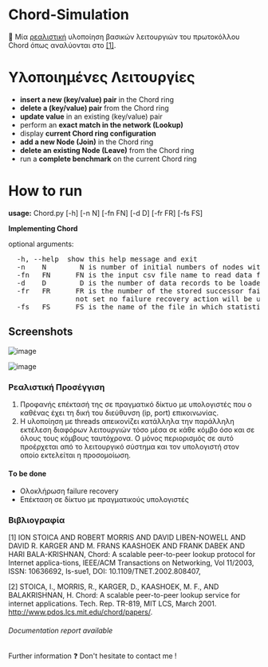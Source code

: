 # Chord-Simulation
:pushpin: Μία [ρεαλιστική](#Ρεαλιστική-Προσέγγιση) υλοποίηση βασικών λειτουργιών του πρωτοκόλλου Chord όπως αναλύονται στο [[1]](#Βιβλιογραφία). 

# Υλοποιημένες Λειτουργίες

- **insert a new (key/value) pair** in the Chord ring</br>
 - **delete a (key/value) pair** from the Chord ring</br>
 - **update value** in an existing (key/value) pair</br>
 - perform an **exact match in the network (Lookup)**</br>
 - display **current Chord ring configuration**</br>
 - **add a new Node (Join)** in the Chord ring</br>
 - **delete an existing Node (Leave)** from the Chord ring</br>
-  run a **complete benchmark** on the current Chord ring</br>

# How to run

**usage:** Chord.py [-h] [-n N] [-fn FN] [-d D] [-fr FR] [-fs FS]

**Implementing Chord**

optional arguments:
<pre>
  -h, --help  show this help message and exit
  -n 	N        N is number of initial numbers of nodes withing Chord ring
  -fn 	FN      FN is the input csv file name to read data from
  -d 	D        D is the number of data records to be loaded from the input csv file
  -fr 	FR      FR is the number of the stored successor failure recovery. If
                not set no failure recovery action will be used
  -fs 	FS      FS is the name of the file in which statistics will be written
</pre>

## Screenshots 

![image](https://user-images.githubusercontent.com/68953073/156058306-3662152d-975b-49fb-97cd-a5ec3cd5c0c3.png)

![image](https://user-images.githubusercontent.com/68953073/156058163-a632be0b-590d-45d1-8fa7-e1339c8fc380.png)

### Ρεαλιστική Προσέγγιση 
1.	Προφανής επέκτασή της σε πραγματικό δίκτυο με υπολογιστές που ο καθένας έχει τη δική του διεύθυνση (ip, port) επικοινωνίας.
2.	Η υλοποίηση με threads απεικονίζει κατάλληλα την παράλληλη εκτέλεση διαφόρων λειτουργιών τόσο μέσα σε κάθε κόμβο όσο και σε όλους τους κόμβους ταυτόχρονα. Ο μόνος περιορισμός σε αυτό προέρχεται από το λειτουργικό σύστημα και τον υπολογιστή στον οποίο εκτελείται η προσομοίωση.

#### Τo be done
- Ολοκλήρωση failure recovery
- Επέκταση σε δίκτυο με πραγματικούς υπολογιστές 


### Βιβλιογραφία

[1] ION STOICA AND ROBERT MORRIS AND DAVID LIBEN-NOWELL AND DAVID R. KARGER AND M. FRANS KAASHOEK AND FRANK DABEK AND HARI BALA-KRISHNAN, Chord: A scalable peer-to-peer lookup protocol for Internet applica-tions, IEEE/ACM Transactions on Networking, Vol 11/2003, ISSN: 10636692, Is-sue1, DOI: 10.1109/TNET.2002.808407,

[2] STOICA, I., MORRIS, R., KARGER, D., KAASHOEK, M. F., AND BALAKRISHNAN, H. Chord: A scalable peer-to-peer lookup service for internet applications. Tech. Rep. TR-819, MIT LCS, March 2001. http://www.pdos.lcs.mit.edu/chord/papers/.


###### Documentation report available 
Further information :question: Don't hesitate to contact me !
